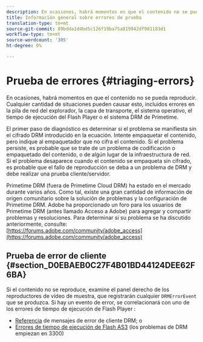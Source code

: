 ```yaml
---
description: En ocasiones, habrá momentos en que el contenido no se pueda reproducir. Cualquier cantidad de situaciones pueden causar esto, incluidos errores en la pila de red del explorador, la capa de transporte, el sistema operativo, el tiempo de ejecución del Flash Player o el sistema DRM de Primetime.
title: Información general sobre errores de prueba
translation-type: tm+mt
source-git-commit: 89bdda1d4bd5c126f19ba75a819942df901183d1
workflow-type: tm+mt
source-wordcount: '305'
ht-degree: 0%

---
```



# Prueba de errores {#triaging-errors}

En ocasiones, habrá momentos en que el contenido no se pueda reproducir. Cualquier cantidad de situaciones pueden causar esto, incluidos errores en la pila de red del explorador, la capa de transporte, el sistema operativo, el tiempo de ejecución del Flash Player o el sistema DRM de Primetime.

El primer paso de diagnóstico es determinar si el problema se manifiesta sin el cifrado DRM introducido en la ecuación. Intente empaquetar el contenido, pero indique al empaquetador que no cifra el contenido. Si el problema persiste, es probable que se trate de un problema de codificación o empaquetado del contenido, o de algún lugar de la infraestructura de red. Si el problema desaparece cuando el contenido se empaqueta sin cifrado, es probable que el fallo de reproducción se deba a un problema de DRM y debe realizar una prueba cliente/servidor.

Primetime DRM (fuera de Primetime Cloud DRM) ha estado en el mercado durante varios años. Como tal, existe una gran cantidad de información de origen comunitario sobre la solución de problemas y la configuración de Primetime DRM. Adobe ha proporcionado un foro para los usuarios de Primetime DRM (antes llamado Acceso a Adobe) para agregar y compartir problemas y resoluciones. Para determinar si su problema se ha discutido anteriormente, consulte: [https://forums.adobe.com/community/adobe_access](https://forums.adobe.com/community/adobe_access)

## Prueba de error de cliente {#section_D0EBAEB0C27F4B01BD44124DEE62F6BA}

Si el contenido no se reproduce, examine el panel derecho de los reproductores de vídeo de muestra, que registrarán cualquier `DRMErrorEvent` que se produzca. Si hay un evento de error, se correlacionará con uno de los errores de tiempo de ejecución de Flash Player :

* [Referencia](https://help.adobe.com/en_US/primetime/drm/index.html#reference-DRM_Client_Error_Messages) de mensajes de error de cliente DRM; o
* [Errores de tiempo de ejecución de Flash AS3](https://help.adobe.com/en_US/FlashPlatform/reference/actionscript/3/runtimeErrors.html)  (los problemas de DRM empiezan en 3300)


